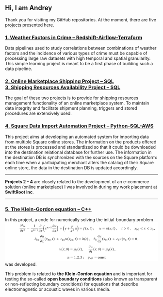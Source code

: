 ## Hi, I am Andrey
Thank you for visiting my GitHub repositories. At the moment, there are five projects presented here.

### <a href="https://github.com/AndreyMaykov/Weather_factors_in_crime--Redshift-Airflow-Terraform">1. Weather Factors in Crime &ndash; Redshift-Airflow-Terraform</a>
Data pipelines used to study correlations between combinations of weather factors and the incidence of various types of crime must be capable of processing large raw datasets with high temporal and spatial granularity. This simple learning project is meant to be a first phase of building such a data pipeline.

### <a href="https://github.com/AndreyMaykov/Online_marketplace_shipping--SQL">2. Online Marketplace Shipping Project &ndash; SQL</a> </br> <a href="https://github.com/AndreyMaykov/Shipping_resources_availability--SQL">3. Shipping Resources Availability Project &ndash; SQL</a>
The goal of these two projects is to provide for shipping resources management functionality of an online marketplace system. To maintain data integrity and facilitate shipment planning, triggers and stored procedures are extensively used. 

### <a href="https://github.com/AndreyMaykov/Square_data_import_automation--Python-SQL-AWS">4. Square Data Import Automation Project &ndash; Python-SQL-AWS</a>
This project aims at developing an automated system for importing data from multiple Square online stores. The information on the products offered at the stores is processed and standardized so that it could be downloaded into the destination relational database for further use. The information in the destination DB is synchronized with the sources on the Square platform: each time when a participating merchant alters the catalog of their Square online store, the data in the destination DB is updated accordingly.

***
**Projects 2 &ndash; 4** are closely related to the development of an e-commerce solution (online marketplace) I was involved in during my work placement at **SwiftRoot Inc**.
***

### <a href="https://github.com/AndreyMaykov/The_Klein-Gordon_equation">5. The Klein-Gordon equation &ndash; C++</a>
In this project, a code for numerically solving the initial-boundary problem</br>
![ ](https://github.com/AndreyMaykov/The_Klein-Gordon_equation/blob/main/img/IBPx0.5_cropped.png)</br>
was developed. 

This problem is related to **the Klein-Gordon equation** and is important for testing the so-called **open boundary conditions** (also known as transparent or non-reflecting boundary conditions) for equations that describe electromagnetic or acoustic waves in various media.
